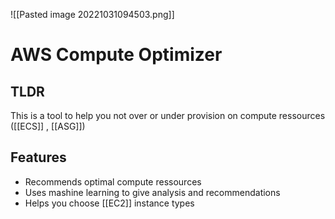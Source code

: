 ![[Pasted image 20221031094503.png]]
# AWS Compute Optimizer

## TLDR
This is a tool to help you not over or under provision on compute ressources ([[ECS]] , [[ASG]])

## Features
- Recommends optimal compute ressources 
- Uses mashine learning to give analysis and recommendations
- Helps you choose [[EC2]] instance types
